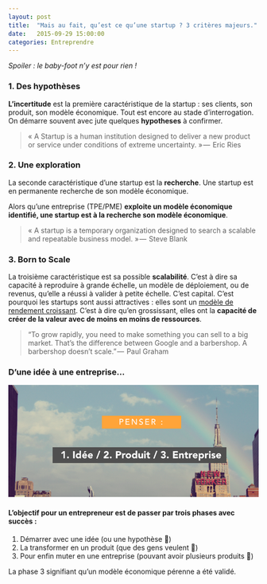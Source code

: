 ```yaml
---
layout: post
title:  "Mais au fait, qu’est ce qu’une startup ? 3 critères majeurs."
date:   2015-09-29 15:00:00
categories: Entreprendre
---
```


*Spoiler : le baby-foot n’y est pour rien !*

### 1. Des hypothèses  

**L’incertitude** est la première caractéristique de la startup : ses clients, son produit, son modèle économique. Tout est encore au stade d’interrogation. On démarre souvent avec jute quelques **hypotheses** à confirmer.

> « A Startup is a human institution designed to deliver a new product or service under conditions of extreme uncertainty. » —  Eric Ries

### 2. Une exploration 
La seconde caractéristique d’une startup est la **recherche**. Une startup est en permanente recherche de son modèle économique. 

Alors qu’une entreprise (TPE/PME) **exploite un modèle économique identifié, une startup est à la recherche son modèle économique**. 

> « A startup is a temporary organization designed to search a scalable and repeatable business model. » —  Steve Blank

### 3. Born to Scale

La troisième caractéristique est sa possible **scalabilité**. C’est à dire sa capacité à reproduire à grande échelle, un modèle de déploiement, ou de revenus, qu’elle a réussi à valider à petite échelle. C’est capital. C’est pourquoi les startups sont aussi attractives : elles sont un [modèle de rendement croissant](https://fr.wikipedia.org/wiki/Rendements_d%27%C3%A9chelle). C’est à dire qu’en grossissant, elles ont la **capacité de créer de la valeur avec de moins en moins de ressources**.

> “To grow rapidly, you need to make something you can sell to a big market. That’s the difference between Google and a barbershop. A barbershop doesn’t scale.” —  Paul Graham

### D’une idée à une entreprise…

![](/assets/article_images/2015-09-18-qu-est-ce-qu-une-startup-3-criteres-majeurs/idee_produit_entreprise_davidwise_startup_definition.png)


#### L’objectif pour un entrepreneur est de passer par trois phases avec succès : 

1. Démarrer avec une idée (ou une hypothèse 🤔)
2. La transformer en un produit (que des gens veulent 🤑)
3. Pour enfin muter en une entreprise (pouvant avoir plusieurs produits 💼)

La phase 3 signifiant qu’un modèle économique pérenne a été validé.

